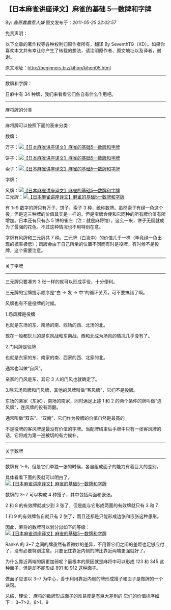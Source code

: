 ## 【日本麻雀讲座译文】麻雀的基础 5—数牌和字牌

By: _鑫哥蠢蠢惹人嫌_ 原文发布于：_2011-05-25 22:02:57_

免责声明：

以下文章的著作权等各种权利归原作者所有，翻译 By
SeventhTG（XD）。如果你喜欢本文并有幸让你产生了转载的想法，请注明原作者、原文地址以及译者，谢谢。

原文地址：http://beginners.biz/kihon/kihon05.html

---

数牌和字牌：

日麻中有 34 种牌，我们来看看它们各自有什么作用吧。

---

麻将牌的分类

---

麻将牌可以按照下面的表来分类：

数牌：

万子：[![【日本麻雀讲座译文】麻雀的基础5—数牌和字牌](http://s2.sinaimg.cn/middle/7f78b76fga41a79ecbfa1&690)](http://photo.blog.sina.com.cn/showpic.html#blogid=7f78b76f0100rp8n&url=http://s2.sinaimg.cn/orignal/7f78b76fga41a79ecbfa1)

饼子：[![【日本麻雀讲座译文】麻雀的基础5—数牌和字牌](http://s15.sinaimg.cn/middle/7f78b76fga41a7b10afce&690)](http://photo.blog.sina.com.cn/showpic.html#blogid=7f78b76f0100rp8n&url=http://s15.sinaimg.cn/orignal/7f78b76fga41a7b10afce)

索子：[![【日本麻雀讲座译文】麻雀的基础5—数牌和字牌](http://s13.sinaimg.cn/middle/7f78b76fg76cf7312444c&690)](http://photo.blog.sina.com.cn/showpic.html#blogid=7f78b76f0100rp8n&url=http://s13.sinaimg.cn/orignal/7f78b76fg76cf7312444c)

字牌：

风牌：[![【日本麻雀讲座译文】麻雀的基础5—数牌和字牌](http://s15.sinaimg.cn/middle/7f78b76fga41a838ce1ae&690)](http://photo.blog.sina.com.cn/showpic.html#blogid=7f78b76f0100rp8n&url=http://s15.sinaimg.cn/orignal/7f78b76fga41a838ce1ae)  
三元牌：[![【日本麻雀讲座译文】麻雀的基础5—数牌和字牌](http://s3.sinaimg.cn/middle/7f78b76fga41a8512b942&690)](http://photo.blog.sina.com.cn/showpic.html#blogid=7f78b76f0100rp8n&url=http://s3.sinaimg.cn/orignal/7f78b76fga41a8512b942)

有 1~9 数字的牌只有万子、饼子、索子 3 种，统称数牌。虽然索子有绿一色这个役，但是这三种牌的价值其实是一样的。但是宝牌会使和它同种的所有牌价值有所增加。日本还有只有赤 5 饼的雀庄（注：就是麻将馆），这么一来，饼子无疑就成为了最强的花色。不过这种情况也不用特别在意。

字牌有风牌和三元牌共 7 种。三元牌（白发中）的价值几乎一样（毕竟绿一色出现的概率极低）；风牌会由于自己所坐的位置不同而有时是役牌，有时候不是役牌，这个需要注意。

---

关于字牌

---

三元牌只要凑齐 3 张一样的就可以形成手役，十分便利。

三元牌的宝牌提示顺序是“白 → 发 → 中”的循环关系，可不要搞错了啊。

风牌也有不是役牌的时候。

1.场风牌是役牌

也就是东场的东、南场的南、西场的西、北场的北。

现在一般都玩儿的是东风战和东南战，西和北成为场风的情况几乎没有了。

2.门风牌是役牌

也就是东家的东、南家的南、西家的西、北家的北。

通常也叫做“自风”。

亲家的门风是东、其它 3 人的门风也就确定了。

3.除去场风牌和门风牌，其他的风牌叫做“客风牌”，它们不是役牌。

东场的亲家（东家），南场的南家，同时满足上述 1 和 2 的两个条件的牌叫做“连风牌”，连风牌的役有两翻。

通常叫做“双东”、“双南”，它们作为役牌的价值自然是最高的。

不是役牌的客风牌是最没有价值的字牌。当配牌结束后手牌中只有一张客风牌的话，它将成为第一巡被切的有力候补。

---

关于数牌

---

数牌有 1~9，但是它们单独一张的时候，各自组成面子的能力有着巨大的差别。

具体看看下面的表就可以明白了。
[![【日本麻雀讲座译文】麻雀的基础5—数牌和字牌](http://s10.sinaimg.cn/middle/7f78b76fga41b14b1fc09&690)](http://photo.blog.sina.com.cn/showpic.html#blogid=7f78b76f0100rp8n&url=http://s10.sinaimg.cn/orignal/7f78b76fga41b14b1fc09)

数牌的 3~7 可以构成 4 种搭子，其中包括两面和嵌张。

2 和 8 的有效牌就减少到 3 张了，但是能与它形成两面的有效牌就只有 3 和 7.

1 和 9 的有效牌各自就只有 2 张了，而且还都是只能形成边张和嵌张这种愚形。

因此，麻将的数牌可以划分出如下的等级：
[![【日本麻雀讲座译文】麻雀的基础5—数牌和字牌](http://s10.sinaimg.cn/middle/7f78b76fga41b2605b949&690)](http://photo.blog.sina.com.cn/showpic.html#blogid=7f78b76f0100rp8n&url=http://s10.sinaimg.cn/orignal/7f78b76fga41b2605b949)

RankA 的 3~7 之间的牌虽然有着微妙的差异，不用管它们之间的差距也足够应付了，没有必要特别注意。只要记住靠近内侧的牌比靠近两端更强就好了。

为什么靠近两端的牌更加弱呢？最根本的原因就是麻将中可以形成 123 和 345 这种面子，但是却不能形成 891 和 912 这种面子。

做面子应该以 3~7 为中心，善于利用靠近内侧的牌形成搭子和面子是做牌的一个诀窍。

总结、理论：
麻将的数牌形成面子的难易度是有巨大差别的
它们的价值排序如下：
3~7>2、8>1、9
